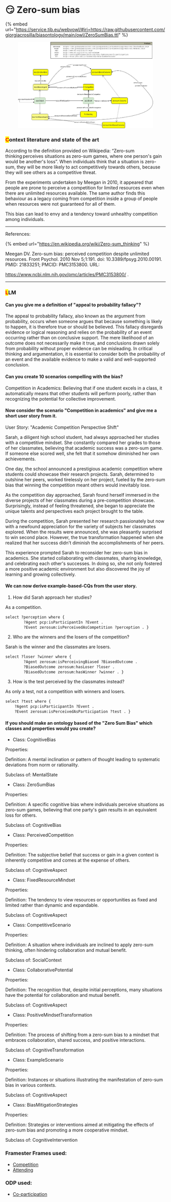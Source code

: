 # 😏 Zero-sum bias

{% embed url="https://service.tib.eu/webvowl/#iri=https://raw.githubusercontent.com/giorgiacrosilla/biasontology/main/owl/ZeroSumBias.ttl" %}

<figure><img src="../../uml/giorgiabias-zerosum2.jpg" alt=""><figcaption></figcaption></figure>

### <mark style="color:red;">C</mark>ontext literature and state of the art

According to the definition provided on Wikipedia: “Zero-sum thinking perceives situations as zero-sum games, where one person's gain would be another's loss”. When individuals think that a situation is zero-sum, they will be more likely to act competitively towards others, because they will see others as a competitive threat.

From the experiments undertaken by Meegan in 2010, it appeared that people are prone to perceive a competition for limited resources even when there are unlimited resources available. The same author finds this behaviour as a legacy coming from competition inside a group of people when resources were not guaranteed for all of them.

This bias can lead to envy and a tendency toward unhealthy competition among individuals.

***

References:

{% embed url="https://en.wikipedia.org/wiki/Zero-sum_thinking" %}

Meegan DV. Zero-sum bias: perceived competition despite unlimited resources. Front Psychol. 2010 Nov 5;1:191. doi: 10.3389/fpsyg.2010.00191. PMID: 21833251; PMCID: PMC3153800. URL:

https://www.ncbi.nlm.nih.gov/pmc/articles/PMC3153800/ .

***

### <mark style="color:red;">L</mark>LM

#### Can you give me a definition of "appeal to probability fallacy"?

The appeal to probability fallacy, also known as the argument from probability, occurs when someone argues that because something is likely to happen, it is therefore true or should be believed. This fallacy disregards evidence or logical reasoning and relies on the probability of an event occurring rather than on conclusive support. The mere likelihood of an outcome does not necessarily make it true, and conclusions drawn solely from probability without proper evidence can be misleading. In critical thinking and argumentation, it is essential to consider both the probability of an event and the available evidence to make a valid and well-supported conclusion.

#### Can you create 10 scenarios compelling with the bias?

Competition in Academics: Believing that if one student excels in a class, it automatically means that other students will perform poorly, rather than recognizing the potential for collective improvement.

#### Now consider the scenario "Competition in academics" and give me a short user story from it.

User Story: "Academic Competition Perspective Shift"&#x20;

Sarah, a diligent high school student, had always approached her studies with a competitive mindset. She constantly compared her grades to those of her classmates, believing that academic success was a zero-sum game. If someone else scored well, she felt that it somehow diminished her own achievements.&#x20;

One day, the school announced a prestigious academic competition where students could showcase their research projects. Sarah, determined to outshine her peers, worked tirelessly on her project, fueled by the zero-sum bias that winning the competition meant others would inevitably lose.&#x20;

As the competition day approached, Sarah found herself immersed in the diverse projects of her classmates during a pre-competition showcase. Surprisingly, instead of feeling threatened, she began to appreciate the unique talents and perspectives each project brought to the table.&#x20;

During the competition, Sarah presented her research passionately but now with a newfound appreciation for the variety of subjects her classmates explored. When the results were announced, she was pleasantly surprised to win second place. However, the true transformation happened when she realized that her success didn't diminish the accomplishments of her peers.&#x20;

This experience prompted Sarah to reconsider her zero-sum bias in academics. She started collaborating with classmates, sharing knowledge, and celebrating each other's successes. In doing so, she not only fostered a more positive academic environment but also discovered the joy of learning and growing collectively.&#x20;

#### We can now derive example-based-CQs from the user story.

1. How did Sarah approach her studies?&#x20;

&#x20;       As a competition. &#x20;

```sparql
select ?perception where {
		?Agent pcp:isParticipantIn ?Event .
		?Event zerosum:isPerceivedAsCompetition ?perception . }
```

2. Who are the winners and the losers of the competition?&#x20;

&#x20;       Sarah is the winner and the classmates are losers.  &#x20;

```sparql
select ?loser ?winner where {
		?Agent zerosum:isPerceivingBiased ?BiasedOutcome . 
		?BiasedOutcome zerosum:hasLoser ?loser .
		?BiasedOutcome zerosum:hasWinner ?winner . }
```

3. How is the test perceived by the classmates instead?&#x20;

&#x20;       As only a test, not a competition with winners and losers. &#x20;

```sparql
select ?test where {
	?Agent pcp:isParticipantIn ?Event . 
	?Event zerosum:isPerceivedAsParticipation ?test . }
```

#### If you should make an ontology based of the "Zero Sum Bias" which classes and properties would you create?

* Class: CognitiveBias&#x20;

Properties:&#x20;

Definition: A mental inclination or pattern of thought leading to systematic deviations from norm or rationality.&#x20;

Subclass of: MentalState&#x20;

* Class: ZeroSumBias&#x20;

Properties:&#x20;

Definition: A specific cognitive bias where individuals perceive situations as zero-sum games, believing that one party's gain results in an equivalent loss for others.&#x20;

Subclass of: CognitiveBias&#x20;

* Class: PerceivedCompetition&#x20;

Properties:&#x20;

Definition: The subjective belief that success or gain in a given context is inherently competitive and comes at the expense of others.&#x20;

Subclass of: CognitiveAspect&#x20;

* Class: FixedResourceMindset&#x20;

Properties:&#x20;

Definition: The tendency to view resources or opportunities as fixed and limited rather than dynamic and expandable.&#x20;

Subclass of: CognitiveAspect&#x20;

* Class: CompetitiveScenario&#x20;

Properties:&#x20;

Definition: A situation where individuals are inclined to apply zero-sum thinking, often hindering collaboration and mutual benefit.&#x20;

Subclass of: SocialContext&#x20;

* Class: CollaborativePotential&#x20;

Properties:&#x20;

Definition: The recognition that, despite initial perceptions, many situations have the potential for collaboration and mutual benefit.&#x20;

Subclass of: CognitiveAspect&#x20;

* Class: PositiveMindsetTransformation&#x20;

Properties:&#x20;

Definition: The process of shifting from a zero-sum bias to a mindset that embraces collaboration, shared success, and positive interactions.&#x20;

Subclass of: CognitiveTransformation&#x20;

* Class: ExampleScenario&#x20;

Properties:&#x20;

Definition: Instances or situations illustrating the manifestation of zero-sum bias in various contexts.&#x20;

Subclass of: CognitiveAspect&#x20;

* Class: BiasMitigationStrategies&#x20;

Properties:&#x20;

Definition: Strategies or interventions aimed at mitigating the effects of zero-sum bias and promoting a more cooperative mindset.&#x20;

Subclass of: CognitiveIntervention&#x20;

### Framester Frames used:

* [Competition](https://w3id.org/framester/data/framestercore/Competition)
* [Attending](https://w3id.org/framester/data/framestercore/Attending)

### ODP used:

* [Co-participation](http://ontologydesignpatterns.org/wiki/Submissions:Co-participation)
